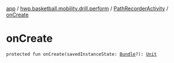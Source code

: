 [app](../../index.md) / [hwp.basketball.mobility.drill.perform](../index.md) / [PathRecorderActivity](index.md) / [onCreate](.)

# onCreate

`protected fun onCreate(savedInstanceState: `[`Bundle`](https://developer.android.com/reference/android/os/Bundle.html)`?): `[`Unit`](https://kotlinlang.org/api/latest/jvm/stdlib/kotlin/-unit/index.html)